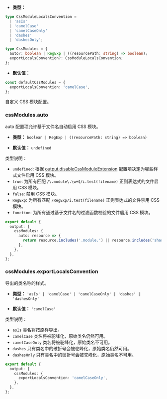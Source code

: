 - **类型：**

```ts
type CssModuleLocalsConvention =
  | 'asIs'
  | 'camelCase'
  | 'camelCaseOnly'
  | 'dashes'
  | 'dashesOnly';

type CssModules = {
  auto?: boolean | RegExp | ((resourcePath: string) => boolean);
  exportLocalsConvention?: CssModuleLocalsConvention;
};
```

- **默认值：**

```ts
const defaultCssModules = {
  exportLocalsConvention: 'camelCase',
};
```

自定义 CSS 模块配置。

### cssModules.auto

auto 配置项允许基于文件名自动启用 CSS 模块。

- **类型：** `boolean | RegExp | ((resourcePath: string) => boolean)`

- **默认值：** `undefined`

类型说明：

- `undefined`: 根据 [output.disableCssModuleExtension](https://modernjs.dev/builder/api/config-output.html#outputdisablecssmoduleextension) 配置项决定为哪些样式文件启用 CSS 模块。
- `true`: 为所有匹配 `/\.module\.\w+$/i.test(filename)` 正则表达式的文件启用 CSS 模块。
- `false`: 禁用 CSS 模块。
- `RegExp`: 为所有匹配 `/RegExp/i.test(filename)` 正则表达式的文件禁用 CSS 模块。
- `function`: 为所有通过基于文件名的过滤函数校验的文件启用 CSS 模块。

```ts
export default {
  output: {
    cssModules: {
      auto: resource => {
        return resource.includes('.module.') || resource.includes('shared/');
      },
    },
  },
};
```

### cssModules.exportLocalsConvention

导出的类名称的样式。

- **类型：** `'asIs' | 'camelCase' | 'camelCaseOnly' | 'dashes' | 'dashesOnly'`

- **默认值：** `'camelCase'`

类型说明：

- `asIs` 类名将按原样导出。
- `camelCase` 类名将被驼峰化，原始类名仍然可用。
- `camelCaseOnly` 类名将被驼峰化，原始类名不可用。
- `dashes` 只有类名中的破折号会被驼峰化，原始类名仍然可用。
- `dashesOnly` 只有类名中的破折号会被驼峰化，原始类名不可用。

```ts
export default {
  output: {
    cssModules: {
      exportLocalsConvention: 'camelCaseOnly',
    },
  },
};
```
